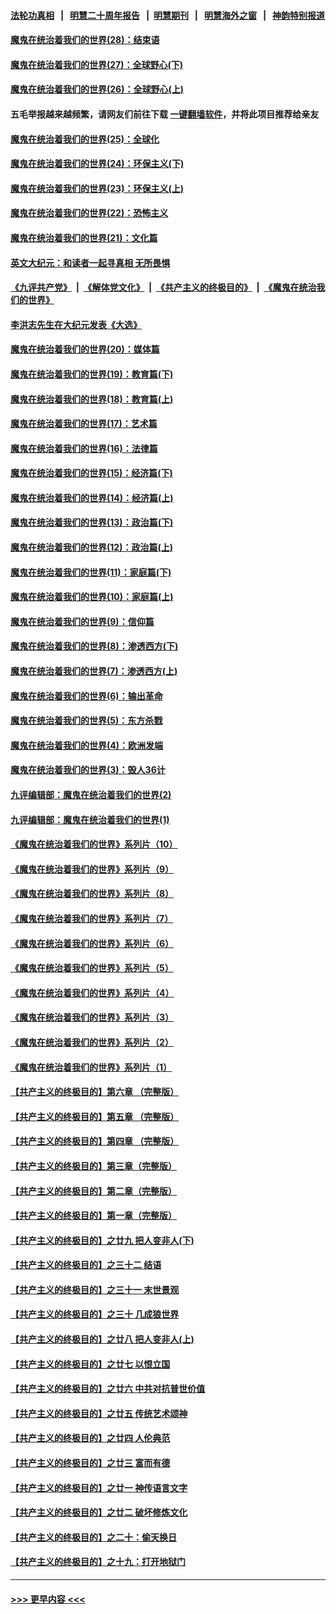 #### [法轮功真相](https://github.com/gfw-breaker/truth/blob/master/README.md?t=0) &nbsp;&nbsp;|&nbsp;&nbsp; [明慧二十周年报告](https://github.com/gfw-breaker/mh-reports/blob/master/README.md?t=0) &nbsp;&nbsp;|&nbsp;&nbsp;[明慧期刊](https://github.com/gfw-breaker/mh-qikan) &nbsp;&nbsp;|&nbsp;&nbsp; [明慧海外之窗](https://github.com/gfw-breaker/mh-news/blob/master/README.md?t=0) &nbsp;&nbsp;|&nbsp;&nbsp; [神韵特别报道](https://github.com/gfw-breaker/mh-news/blob/master/shenyun.md?t=0)
#### [魔鬼在统治着我们的世界(28)：结束语](../pages/nsc422/n10936246.md?t=06180503) 
#### [魔鬼在统治着我们的世界(27)：全球野心(下)](../pages/nsc422/n10928319.md?t=06180503) 
#### [魔鬼在统治着我们的世界(26)：全球野心(上)](../pages/nsc422/n10900318.md?t=06180503) 
#### 五毛举报越来越频繁，请网友们前往下载 [一键翻墙软件](https://github.com/gfw-breaker/ssr-accounts)，并将此项目推荐给亲友
#### [魔鬼在统治着我们的世界(25)：全球化](../pages/nsc422/n10788205.md?t=06180503) 
#### [魔鬼在统治着我们的世界(24)：环保主义(下)](../pages/nsc422/n10695307.md?t=06180503) 
#### [魔鬼在统治着我们的世界(23)：环保主义(上)](../pages/nsc422/n10688613.md?t=06180503) 
#### [魔鬼在统治着我们的世界(22)：恐怖主义](../pages/nsc422/n10614727.md?t=06180503) 
#### [魔鬼在统治着我们的世界(21)：文化篇](../pages/nsc422/n10597706.md?t=06180503) 
#### [英文大纪元：和读者一起寻真相 无所畏惧](../pages/nsc422/n12542027.md?t=06180503) 
#### [《九评共产党》](https://github.com/begood0513/9ping.md/blob/master/README.md) &nbsp;|&nbsp; [《解体党文化》](../../../../jtdwh.md/blob/master/README.md)  &nbsp;|&nbsp; [《共产主义的终极目的》](../../../../gczydzjmd.md/blob/master/README.md) &nbsp;|&nbsp; [《魔鬼在统治我们的世界》](../../../../mgztzwmdsj.md/blob/master/README.md) 
#### [李洪志先生在大纪元发表《大选》](../pages/nsc422/n12534746.md?t=06180503) 
#### [魔鬼在统治着我们的世界(20)：媒体篇](../pages/nsc422/n10586579.md?t=06180503) 
#### [魔鬼在统治着我们的世界(19)：教育篇(下)](../pages/nsc422/n10564808.md?t=06180503) 
#### [魔鬼在统治着我们的世界(18)：教育篇(上)](../pages/nsc422/n10526970.md?t=06180503) 
#### [魔鬼在统治着我们的世界(17)：艺术篇](../pages/nsc422/n10499093.md?t=06180503) 
#### [魔鬼在统治着我们的世界(16)：法律篇](../pages/nsc422/n10485969.md?t=06180503) 
#### [魔鬼在统治着我们的世界(15)：经济篇(下)](../pages/nsc422/n10469975.md?t=06180503) 
#### [魔鬼在统治着我们的世界(14)：经济篇(上)](../pages/nsc422/n10457370.md?t=06180503) 
#### [魔鬼在统治着我们的世界(13)：政治篇(下)](../pages/nsc422/n10448270.md?t=06180503) 
#### [魔鬼在统治着我们的世界(12)：政治篇(上)](../pages/nsc422/n10444576.md?t=06180503) 
#### [魔鬼在统治着我们的世界(11)：家庭篇(下)](../pages/nsc422/n10440961.md?t=06180503) 
#### [魔鬼在统治着我们的世界(10)：家庭篇(上)](../pages/nsc422/n10435448.md?t=06180503) 
#### [魔鬼在统治着我们的世界(9)：信仰篇](../pages/nsc422/n10432159.md?t=06180503) 
#### [魔鬼在统治着我们的世界(8)：渗透西方(下)](../pages/nsc422/n10429603.md?t=06180503) 
#### [魔鬼在统治着我们的世界(7)：渗透西方(上)](../pages/nsc422/n10426013.md?t=06180503) 
#### [魔鬼在统治着我们的世界(6)：输出革命](../pages/nsc422/n10421536.md?t=06180503) 
#### [魔鬼在统治着我们的世界(5)：东方杀戮](../pages/nsc422/n10417707.md?t=06180503) 
#### [魔鬼在统治着我们的世界(4)：欧洲发端](../pages/nsc422/n10414890.md?t=06180503) 
#### [魔鬼在统治着我们的世界(3)：毁人36计](../pages/nsc422/n10411583.md?t=06180503) 
#### [九评编辑部：魔鬼在统治着我们的世界(2)](../pages/nsc422/n10410036.md?t=06180503) 
#### [九评编辑部：魔鬼在统治着我们的世界(1)](../pages/nsc422/n10406825.md?t=06180503) 
#### [《魔鬼在统治着我们的世界》系列片（10）](../pages/nsc422/n12292670.md?t=06180503) 
#### [《魔鬼在统治着我们的世界》系列片（9）](../pages/nsc422/n12290859.md?t=06180503) 
#### [《魔鬼在统治着我们的世界》系列片（8）](../pages/nsc422/n12287445.md?t=06180503) 
#### [《魔鬼在统治着我们的世界》系列片（7）](../pages/nsc422/n12283425.md?t=06180503) 
#### [《魔鬼在统治着我们的世界》系列片（6）](../pages/nsc422/n12282314.md?t=06180503) 
#### [《魔鬼在统治着我们的世界》系列片（5）](../pages/nsc422/n12281419.md?t=06180503) 
#### [《魔鬼在统治着我们的世界》系列片（4）](../pages/nsc422/n12274024.md?t=06180503) 
#### [《魔鬼在统治着我们的世界》系列片（3）](../pages/nsc422/n12271322.md?t=06180503) 
#### [《魔鬼在统治着我们的世界》系列片（2）](../pages/nsc422/n12269049.md?t=06180503) 
#### [《魔鬼在统治着我们的世界》系列片（1）](../pages/nsc422/n12267575.md?t=06180503) 
#### [【共产主义的终极目的】第六章 （完整版）](../pages/nsc422/n11428913.md?t=06180503) 
#### [【共产主义的终极目的】第五章 （完整版）](../pages/nsc422/n11428912.md?t=06180503) 
#### [【共产主义的终极目的】第四章 （完整版）](../pages/nsc422/n11428907.md?t=06180503) 
#### [【共产主义的终极目的】第三章（完整版）](../pages/nsc422/n11428848.md?t=06180503) 
#### [【共产主义的终极目的】第二章（完整版）](../pages/nsc422/n11428831.md?t=06180503) 
#### [【共产主义的终极目的】第一章（完整版）](../pages/nsc422/n11417651.md?t=06180503) 
#### [【共产主义的终极目的】之廿九 把人变非人(下)](../pages/nsc422/n11344140.md?t=06180503) 
#### [【共产主义的终极目的】之三十二 结语](../pages/nsc422/n11360535.md?t=06180503) 
#### [【共产主义的终极目的】之三十一 末世景观](../pages/nsc422/n11351129.md?t=06180503) 
#### [【共产主义的终极目的】之三十 几成狼世界](../pages/nsc422/n11348280.md?t=06180503) 
#### [【共产主义的终极目的】之廿八 把人变非人(上)](../pages/nsc422/n11340492.md?t=06180503) 
#### [【共产主义的终极目的】之廿七 以恨立国](../pages/nsc422/n11336944.md?t=06180503) 
#### [【共产主义的终极目的】之廿六 中共对抗普世价值](../pages/nsc422/n11324785.md?t=06180503) 
#### [【共产主义的终极目的】之廿五 传统艺术颂神](../pages/nsc422/n11296396.md?t=06180503) 
#### [【共产主义的终极目的】之廿四 人伦典范](../pages/nsc422/n11296397.md?t=06180503) 
#### [【共产主义的终极目的】之廿三 富而有德](../pages/nsc422/n11283598.md?t=06180503) 
#### [【共产主义的终极目的】之廿一 神传语言文字](../pages/nsc422/n11263265.md?t=06180503) 
#### [【共产主义的终极目的】之廿二 破坏修炼文化](../pages/nsc422/n11245728.md?t=06180503) 
#### [【共产主义的终极目的】之二十：偷天换日](../pages/nsc422/n11238846.md?t=06180503) 
#### [【共产主义的终极目的】之十九：打开地狱门](../pages/nsc422/n11206376.md?t=06180503) 

----
#### [ >>> 更早内容 <<< ](../indexes/nsc422-earlier.md)
